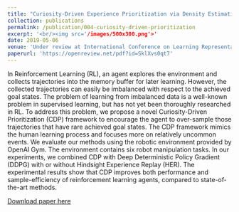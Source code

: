 ```yaml
---
title: "Curiosity-Driven Experience Prioritization via Density Estimation"
collection: publications
permalink: /publication/004-curiosity-driven-prioritization
excerpt: '<br/><img src='/images/500x300.png'>'
date: 2019-05-06
venue: 'Under review at International Conference on Learning Representations (ICLR)'
paperurl: 'https://openreview.net/pdf?id=SklXvs0qt7'
---
```

In Reinforcement Learning (RL), an agent explores the environment and collects trajectories into the memory buffer for later learning. However, the collected trajectories can easily be imbalanced with respect to the achieved goal states. The problem of learning from imbalanced data is a well-known problem in supervised learning, but has not yet been thoroughly researched in RL. To address this problem, we propose a novel Curiosity-Driven Prioritization (CDP) framework to encourage the agent to over-sample those trajectories that have rare achieved goal states. The CDP framework mimics the human learning process and focuses more on relatively uncommon events. We evaluate our methods using the robotic environment provided by OpenAI Gym. The environment contains six robot manipulation tasks. In our experiments, we combined CDP with Deep Deterministic Policy Gradient (DDPG) with or without Hindsight Experience Replay (HER). The experimental results show that CDP improves both performance and sample-efficiency of reinforcement learning agents, compared to state-of-the-art methods.

[Download paper here](https://openreview.net/pdf?id=SklXvs0qt7)
